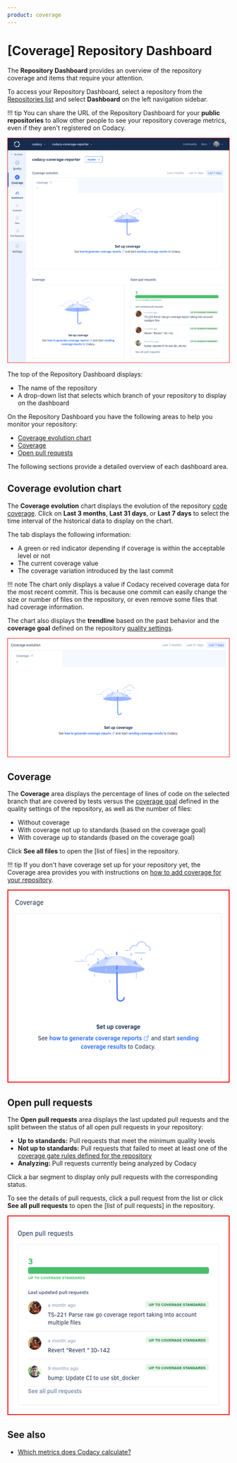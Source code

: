 ```yaml
---
product: coverage
---
```


# [Coverage] Repository Dashboard
<!--TODO
    Review page, see https://codacy.atlassian.net/browse/COV-115 for more details-->

The **Repository Dashboard** provides an overview of the repository coverage and items that require your attention.

To access your Repository Dashboard, select a repository from the [Repositories list](../../organizations/managing-repositories.md) and select **Dashboard** on the left navigation sidebar.

!!! tip
    You can share the URL of the Repository Dashboard for your **public repositories** to allow other people to see your repository coverage metrics, even if they aren't registered on Codacy.

![Repository Dashboard](images/repository-dashboard.png)<!--TODO Update-->

The top of the Repository Dashboard displays:

-   The name of the repository
-   A drop-down list that selects which branch of your repository to display on the dashboard

On the Repository Dashboard you have the following areas to help you monitor your repository:

-   [Coverage evolution chart](#coverage-evolution-chart)
-   [Coverage](#coverage)
-   [Open pull requests](#open-pull-requests)

The following sections provide a detailed overview of each dashboard area.

<!--TODO Include this information?
{% include-markdown "../../assets/includes/dashboard-api-report-note.md" %}
-->

## Coverage evolution chart

The **Coverage evolution** chart displays the evolution of the repository [code coverage](../../faq/code-analysis/which-metrics-does-codacy-calculate.md#code-coverage). Click on **Last 3 months**, **Last 31 days**, or **Last 7 days** to select the time interval of the historical data to display on the chart.

The tab displays the following information:

-   A green or red indicator depending if coverage is within the acceptable level or not
-   The current coverage value
-   The coverage variation introduced by the last commit

!!! note
    The chart only displays a value if Codacy received coverage data for the most recent commit. This is because one commit can <span class="skip-vale">easily</span> change the size or number of files on the repository, or even remove some files that had coverage information.

The chart also displays the **trendline** based on the past behavior and the **coverage goal** defined on the repository [quality settings](../../repositories-configure/adjusting-quality-settings.md).

![Quality evolution chart](images/repository-dashboard-coverage-evolution.png)<!--TODO Update-->

## Coverage

The **Coverage** area displays the percentage of lines of code on the selected branch that are covered by tests versus the [coverage goal](../../repositories-configure/adjusting-quality-settings.md#goals) defined in the quality settings of the repository, as well as the number of files:

-   Without coverage
-   With coverage not up to standards (based on the coverage goal)
-   With coverage up to standards (based on the coverage goal)

Click **See all files** to open the [list of files]<!--(files.md) TODO Update--> in the repository.

!!! tip
    If you don't have coverage set up for your repository yet, the Coverage area provides you with instructions on [how to add coverage for your repository](../../coverage-reporter/index.md).

![Coverage](images/repository-dashboard-coverage.png)<!--TODO Update-->

## Open pull requests

The **Open pull requests** area displays the last updated pull requests and the split between the status of all open pull requests in your repository:

-   **Up to standards:** Pull requests that meet the minimum quality levels
-   **Not up to standards:** Pull requests that failed to meet at least one of the [coverage gate rules defined for the repository](../../repositories-configure/adjusting-quality-settings.md#gates)
-   **Analyzing:** Pull requests currently being analyzed by Codacy

Click a bar segment to display only pull requests with the corresponding status.

To see the details of pull requests, click a pull request from the list or click **See all pull requests** to open the [list of pull requests]<!--(pull-requests.md) TODO Update--> in the repository.

![Open pull requests](images/repository-dashboard-open-pull-requests.png)<!--TODO Update-->

## See also

-   [Which metrics does Codacy calculate?](../../faq/code-analysis/which-metrics-does-codacy-calculate.md)
